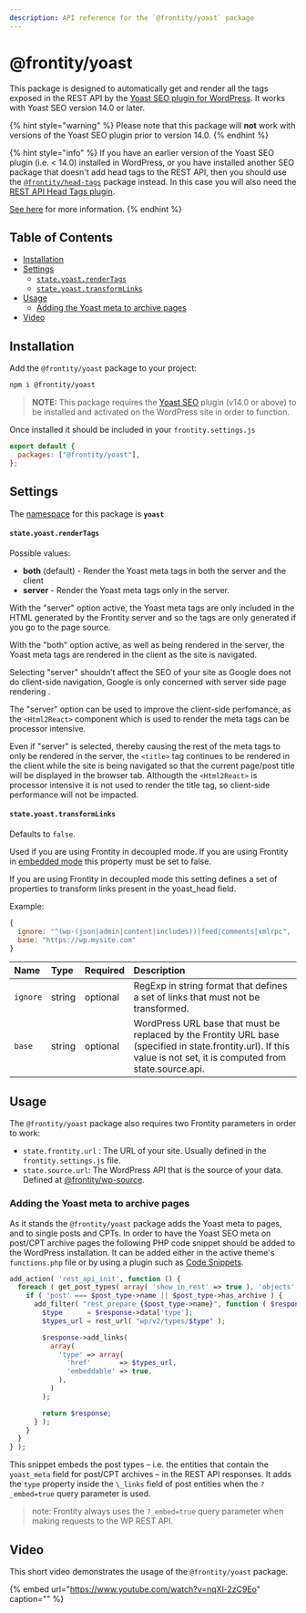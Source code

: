 ```yaml
---
description: API reference for the `@frontity/yoast` package
---
```


# @frontity/yoast

This package is designed to automatically get and render all the tags exposed in the REST API by the [Yoast SEO plugin for WordPress](https://wordpress.org/plugins/wordpress-seo/). It works with Yoast SEO version 14.0 or later.

{% hint style="warning" %}
Please note that this package will **not** work with versions of the Yoast SEO plugin prior to version 14.0.
{% endhint %}

{% hint style="info" %}
If you have an earlier version of the Yoast SEO plugin \(i.e. &lt; 14.0\) installed in WordPress, or you have installed another SEO package that doesn't add head tags to the REST API, then you should use the [`@frontity/head-tags`](https://www.npmjs.com/package/@frontity/head-tags) package instead. In this case you will also need the [REST API Head Tags plugin](https://wordpress.org/plugins/rest-api-head-tags/).

[See here](https://api.frontity.org/frontity-packages/features-packages/head-tags) for more information.
{% endhint %}

## Table of Contents

- [Installation](yoast.md#installation)
- [Settings](yoast.md#settings)
  - [`state.yoast.renderTags`](yoast.md#state-yoast-rendertags)
  - [`state.yoast.transformLinks`](yoast.md#state-yoast-transformlinks)
- [Usage](yoast.md#usage)
  - [Adding the Yoast meta to archive pages](yoast.md#adding-the-yoast-meta-to-archive-pages)
- [Video](yoast.md#video)

## Installation

Add the `@frontity/yoast` package to your project:

```bash
npm i @frontity/yoast
```

> **NOTE:** This package requires the [Yoast SEO](https://wordpress.org/plugins/wordpress-seo/) plugin \(v14.0 or above\) to be installed and activated on the WordPress site in order to function.

Once installed it should be included in your `frontity.settings.js`

```javascript
export default {
  packages: ["@frontity/yoast"],
};
```

## Settings

The [namespace](https://docs.frontity.org/learning-frontity/namespaces) for this package is **`yoast`**

#### `state.yoast.renderTags`

Possible values:

- **both** \(default\) - Render the Yoast meta tags in both the server and the client
- **server** - Render the Yoast meta tags only in the server.

With the "server" option active, the Yoast meta tags are only included in the HTML generated by the Frontity server and so the tags are only generated if you go to the page source.

With the "both" option active, as well as being rendered in the server, the Yoast meta tags are rendered in the client as the site is navigated.

Selecting "server" shouldn’t affect the SEO of your site as Google does not do client-side navigation, Google is only concerned with server side page rendering .

The "server" option can be used to improve the client-side perfomance, as the `<Html2React>` component which is used to render the meta tags can be processor intensive.

Even if "server" is selected, thereby causing the rest of the meta tags to only be rendered in the server, the `<title>` tag continues to be rendered in the client while the site is being navigated so that the current page/post title will be displayed in the browser tab. Althougth the `<Html2React>` is processor intensive it is not used to render the title tag, so client-side performance will not be impacted.

#### `state.yoast.transformLinks`

Defaults to `false`.

Used if you are using Frontity in decoupled mode. If you are using Frontity in [embedded mode](https://github.com/frontity/frontity-embedded) this property must be set to false.

If you are using Frontity in decoupled mode this setting defines a set of properties to transform links present in the yoast_head field.

Example:

```javascript
{
  ignore: "^(wp-(json|admin|content|includes))|feed|comments|xmlrpc",
  base: "https://wp.mysite.com"
}
```

| Name     | Type   | Required | Description                                                                                                                                                            |
| :------- | :----- | :------- | :--------------------------------------------------------------------------------------------------------------------------------------------------------------------- |
| `ignore` | string | optional | RegExp in string format that defines a set of links that must not be transformed.                                                                                      |
| `base`   | string | optional | WordPress URL base that must be replaced by the Frontity URL base \(specified in state.frontity.url\). If this value is not set, it is computed from state.source.api. |

## Usage

The `@frontity/yoast` package also requires two Frontity parameters in order to work:

- `state.frontity.url` : The URL of your site. Usually defined in the `frontity.settings.js` file.
- `state.source.url`: The WordPress API that is the source of your data. Defined at [@frontity/wp-source](https://api.frontity.org/frontity-packages/features-packages/wp-source#settings).

### Adding the Yoast meta to archive pages

As it stands the `@frontity/yoast` package adds the Yoast meta to pages, and to single posts and CPTs. In order to have the Yoast SEO meta on post/CPT archive pages the following PHP code snippet should be added to the WordPress installation. It can be added either in the active theme's `functions.php` file or by using a plugin such as [Code Snippets](https://en-gb.wordpress.org/plugins/code-snippets/).

```php
add_action( 'rest_api_init', function () {
  foreach ( get_post_types( array( 'show_in_rest' => true ), 'objects' ) as $post_type ) {
    if ( 'post' === $post_type->name || $post_type->has_archive ) {
      add_filter( "rest_prepare_{$post_type->name}", function ( $response ) {
        $type      = $response->data['type'];
        $types_url = rest_url( "wp/v2/types/$type" );

        $response->add_links(
          array(
            'type' => array(
              'href'       => $types_url,
              'embeddable' => true,
            ),
          )
        );

        return $response;
      } );
    }
  }
} );
```

This snippet embeds the post types – i.e. the entities that contain the `yoast_meta` field for post/CPT archives – in the REST API responses. It adds the `type` property inside the `\_links` field of post entities when the `?_embed=true` query parameter is used.

> note: Frontity always uses the `?_embed=true` query parameter when making requests to the WP REST API.

## Video

This short video demonstrates the usage of the `@frontity/yoast` package.

{% embed url="https://www.youtube.com/watch?v=nqXl-2zC9Eo" caption="" %}
